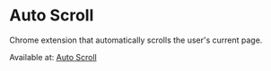 # Auto Scroll
Chrome extension that automatically scrolls the user's current page.

Available at: [Auto Scroll](https://chrome.google.com/webstore/detail/auto-scroll/pnmppanpmcimcfnkhkcpnmomiiomchpd)
